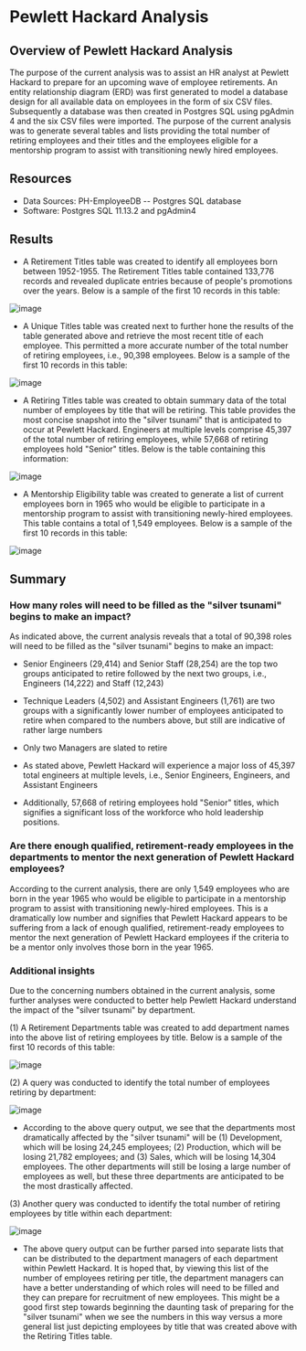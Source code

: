 # Pewlett Hackard Analysis

## Overview of Pewlett Hackard Analysis

The purpose of the current analysis was to assist an HR analyst at Pewlett Hackard to prepare for an upcoming wave of employee retirements. An entity relationship diagram (ERD) was first generated to model a database design for all available data on employees in the form of six CSV files. Subsequently a database was then created in Postgres SQL using pgAdmin 4 and the six CSV files were imported. The purpose of the current analysis was to generate several tables and lists providing the total number of retiring employees and their titles and the employees eligible for a mentorship program to assist with transitioning newly hired employees. 

## Resources
- Data Sources: PH-EmployeeDB -- Postgres SQL database
- Software: Postgres SQL 11.13.2 and pgAdmin4

## Results

-  A Retirement Titles table was created to identify all employees born between 1952-1955. The Retirement Titles table contained 133,776 records and revealed duplicate entries because of people's promotions over the years. Below is a sample of the first 10 records in this table:

![image](https://user-images.githubusercontent.com/85533099/135701862-8c07900f-37d5-4114-9182-d7779f4a6cbb.png)

- A Unique Titles table was created next to further hone the results of the table generated above and retrieve the most recent title of each employee. This permitted a more accurate number of the total number of retiring employees, i.e., 90,398 employees.  Below is a sample of the first 10 records in this table:
 
![image](https://user-images.githubusercontent.com/85533099/135701877-23b9f641-96ae-463b-adf0-dd612d8f2f26.png)

- A Retiring Titles table was created to obtain summary data of the total number of employees by title that will be retiring. This table provides the most concise snapshot into the "silver tsunami" that is anticipated to occur at Pewlett Hackard. Engineers at multiple levels comprise  45,397 of the total number of retiring employees, while 57,668 of retiring employees hold "Senior" titles. Below is the table containing this information:

![image](https://user-images.githubusercontent.com/85533099/135701887-60343304-38f9-461b-9623-b3aafec8f188.png)

- A Mentorship Eligibility table was created to generate a list of current employees born in 1965 who would be eligible to participate in a mentorship program to assist with transitioning newly-hired employees. This table contains a total of 1,549 employees. Below is a sample of the first 10 records in this table:

![image](https://user-images.githubusercontent.com/85533099/135702770-c82108f8-1c0f-46e9-9da7-7159882fba9a.png)


## Summary

### How many roles will need to be filled as the "silver tsunami" begins to make an impact?

As indicated above, the current analysis reveals that a total of 90,398 roles will need to be filled as the "silver tsunami" begins to make an impact:

  - Senior Engineers (29,414) and Senior Staff (28,254) are the top two groups anticipated to retire followed by the next two groups, i.e., Engineers (14,222) and Staff (12,243)
  
  - Technique Leaders (4,502) and Assistant Engineers (1,761) are two groups with a significantly lower number of employees anticipated to retire when compared to the numbers above, but still are indicative of rather large numbers 
 
  - Only two Managers are slated to retire 
  
  - As stated above, Pewlett Hackard will experience a major loss of 45,397 total engineers at multiple levels, i.e., Senior Engineers, Engineers, and Assistant Engineers
  
  - Additionally, 57,668 of retiring employees hold "Senior" titles, which signifies a significant loss of the workforce who hold leadership positions. 

### Are there enough qualified, retirement-ready employees in the departments to mentor the next generation of Pewlett Hackard employees?

According to the current analysis, there are only 1,549 employees who are born in the year 1965 who would be eligible to participate in a mentorship program to assist with transitioning newly-hired employees. This is a dramatically low number and signifies that Pewlett Hackard appears to be suffering from a lack of enough qualified, retirement-ready employees to mentor the next generation of Pewlett Hackard employees if the criteria to be a mentor only involves those born in the year 1965. 

### Additional insights

Due to the concerning numbers obtained in the current analysis, some further analyses were conducted to better help Pewlett Hackard understand the impact of the "silver tsunami" by department. 

(1) A Retirement Departments table was created to add department names into the above list of retiring employees by title. Below is a sample of the first 10 records of this table:

![image](https://user-images.githubusercontent.com/85533099/135736452-18e3717d-0f10-467e-a796-c512b9c32232.png)

(2) A query was conducted to identify the total number of employees retiring by department:

![image](https://user-images.githubusercontent.com/85533099/135786161-dcf11253-e4b3-4be1-9e6d-473af97164a3.png)

  - According to the above query output, we see that the departments most dramatically affected by the "silver tsunami" will be (1) Development, which will be losing 24,245 employees; (2) Production, which will be losing 21,782 employees; and (3) Sales, which will be losing 14,304 employees. The other departments will still be losing a large number of employees as well, but these three departments are anticipated to be the most drastically affected. 

(3) Another query was conducted to identify the total number of retiring employees by title within each department:

![image](https://user-images.githubusercontent.com/85533099/135737042-2601daa7-b95b-42e3-a7e6-9a14868c4d92.png)

  - The above query output can be further parsed into separate lists that can be distributed to the department managers of each department within Pewlett Hackard. It is hoped that, by viewing this list of the number of employees retiring per title, the department managers can have a better understanding of which roles will need to be filled and they can prepare for recruitment of new employees. This might be a good first step towards beginning the daunting task of preparing for the "silver tsunami" when we see the numbers in this way versus a more general list just depicting employees by title that was created above with the Retiring Titles table.  


